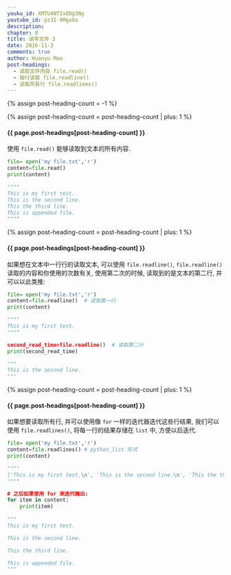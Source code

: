```yaml
---
youku_id: XMTU4NTIxODg3Ng
youtube_id: pz3I-9MgxGo
description: 
chapter: 8
title: 读写文件 3
date: 2016-11-3
comments: true
author: Huanyu Mao
post-headings:
  - 读取文件内容 file.read()
  - 按行读取 file.readline()
  - 读取所有行 file.readlines()
---
```

{% assign post-heading-count = -1 %}



{% assign post-heading-count = post-heading-count | plus: 1 %}
<h4 class="tut-h4-pad" id="{{ page.post-headings[post-heading-count] }}">{{ page.post-headings[post-heading-count] }}</h4>

使用 `file.read()` 能够读取到文本的所有内容.

```python
file= open('my file.txt','r') 
content=file.read()  
print(content)

""""
This is my first test.
This is the second line.
This the third line.
This is appended file.    
""""
```

{% assign post-heading-count = post-heading-count | plus: 1 %}
<h4 class="tut-h4-pad" id="{{ page.post-headings[post-heading-count] }}">{{ page.post-headings[post-heading-count] }}</h4>

如果想在文本中一行行的读取文本, 可以使用 `file.readline()`, `file.readline()` 读取的内容和你使用的次数有关,
使用第二次的时候, 读取到的是文本的第二行, 并可以以此类推:

```python
file= open('my file.txt','r') 
content=file.readline()  # 读取第一行
print(content)

""""
This is my first test.
""""

second_read_time=file.readline()  # 读取第二行
print(second_read_time)

"""
This is the second line.
"""
```


{% assign post-heading-count = post-heading-count | plus: 1 %}
<h4 class="tut-h4-pad" id="{{ page.post-headings[post-heading-count] }}">{{ page.post-headings[post-heading-count] }}</h4>

如果想要读取所有行, 并可以使用像 `for` 一样的迭代器迭代这些行结果, 我们可以使用 `file.readlines()`, 将每一行的结果存储在 `list` 中, 方便以后迭代.

```python
file= open('my file.txt','r') 
content=file.readlines() # python_list 形式
print(content)

""""
['This is my first test.\n', 'This is the second line.\n', 'This the third line.\n', 'This is appended file.']
""""

# 之后如果使用 for 来迭代输出:
for item in content:
    print(item)
    
"""
This is my first test.

This is the second line.

This the third line.

This is appended file.
"""
```




